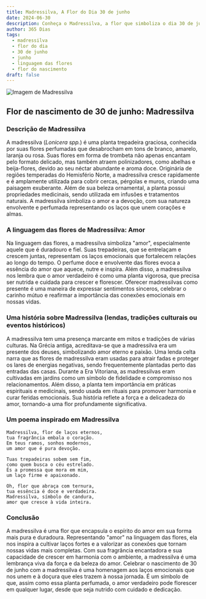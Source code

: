 ```yaml
---
title: Madressilva, A Flor do Dia 30 de junho
date: 2024-06-30
description: Conheça o Madressilva, a flor que simboliza o dia 30 de junho e seu significado 'Amor'. Explore a beleza e o simbolismo desta flor encantadora.
author: 365 Dias
tags:
  - madressilva
  - flor do dia
  - 30 de junho
  - junho
  - linguagem das flores
  - flor do nascimento
draft: false
---
```


![Imagem de Madressilva](https://cdn.pixabay.com/photo/2018/08/13/04/58/flower-3602283_1280.jpg#center)


## Flor de nascimento de 30 de junho: Madressilva

### Descrição de Madressilva

A madressilva (_Lonicera spp._) é uma planta trepadeira graciosa, conhecida por suas flores perfumadas que desabrocham em tons de branco, amarelo, laranja ou rosa. Suas flores em forma de trombeta não apenas encantam pelo formato delicado, mas também atraem polinizadores, como abelhas e beija-flores, devido ao seu néctar abundante e aroma doce. Originária de regiões temperadas do Hemisfério Norte, a madressilva cresce rapidamente e é amplamente utilizada para cobrir cercas, pérgolas e muros, criando uma paisagem exuberante. Além de sua beleza ornamental, a planta possui propriedades medicinais, sendo utilizada em infusões e tratamentos naturais. A madressilva simboliza o amor e a devoção, com sua natureza envolvente e perfumada representando os laços que unem corações e almas.

### A linguagem das flores de Madressilva: Amor

Na linguagem das flores, a madressilva simboliza "amor", especialmente aquele que é duradouro e fiel. Suas trepadeiras, que se entrelaçam e crescem juntas, representam os laços emocionais que fortalecem relações ao longo do tempo. O perfume doce e envolvente das flores evoca a essência do amor que aquece, nutre e inspira. Além disso, a madressilva nos lembra que o amor verdadeiro é como uma planta vigorosa, que precisa ser nutrida e cuidada para crescer e florescer. Oferecer madressilvas como presente é uma maneira de expressar sentimentos sinceros, celebrar o carinho mútuo e reafirmar a importância das conexões emocionais em nossas vidas.

### Uma história sobre Madressilva (lendas, tradições culturais ou eventos históricos)

A madressilva tem uma presença marcante em mitos e tradições de várias culturas. Na Grécia antiga, acreditava-se que a madressilva era um presente dos deuses, simbolizando amor eterno e paixão. Uma lenda celta narra que as flores de madressilva eram usadas para atrair fadas e proteger os lares de energias negativas, sendo frequentemente plantadas perto das entradas das casas. Durante a Era Vitoriana, as madressilvas eram cultivadas em jardins como um símbolo de fidelidade e compromisso nos relacionamentos. Além disso, a planta tem importância em práticas espirituais e medicinais, sendo usada em rituais para promover harmonia e curar feridas emocionais. Sua história reflete a força e a delicadeza do amor, tornando-a uma flor profundamente significativa.

### Um poema inspirado em Madressilva

```
Madressilva, flor de laços eternos,  
tua fragrância embala o coração.  
Em teus ramos, sonhos modernos,  
um amor que é pura devoção.  

Tuas trepadeiras sobem sem fim,  
como quem busca o céu estrelado.  
És a promessa que mora em mim,  
um laço firme e apaixonado.  

Oh, flor que abraça com ternura,  
tua essência é doce e verdadeira.  
Madressilva, símbolo de candura,  
amor que cresce à vida inteira.  
```

### Conclusão

A madressilva é uma flor que encapsula o espírito do amor em sua forma mais pura e duradoura. Representando "amor" na linguagem das flores, ela nos inspira a cultivar laços fortes e a valorizar as conexões que tornam nossas vidas mais completas. Com sua fragrância encantadora e sua capacidade de crescer em harmonia com o ambiente, a madressilva é uma lembrança viva da força e da beleza do amor. Celebrar o nascimento de 30 de junho com a madressilva é uma homenagem aos laços emocionais que nos unem e à doçura que eles trazem à nossa jornada. É um símbolo de que, assim como essa planta perfumada, o amor verdadeiro pode florescer em qualquer lugar, desde que seja nutrido com cuidado e dedicação.